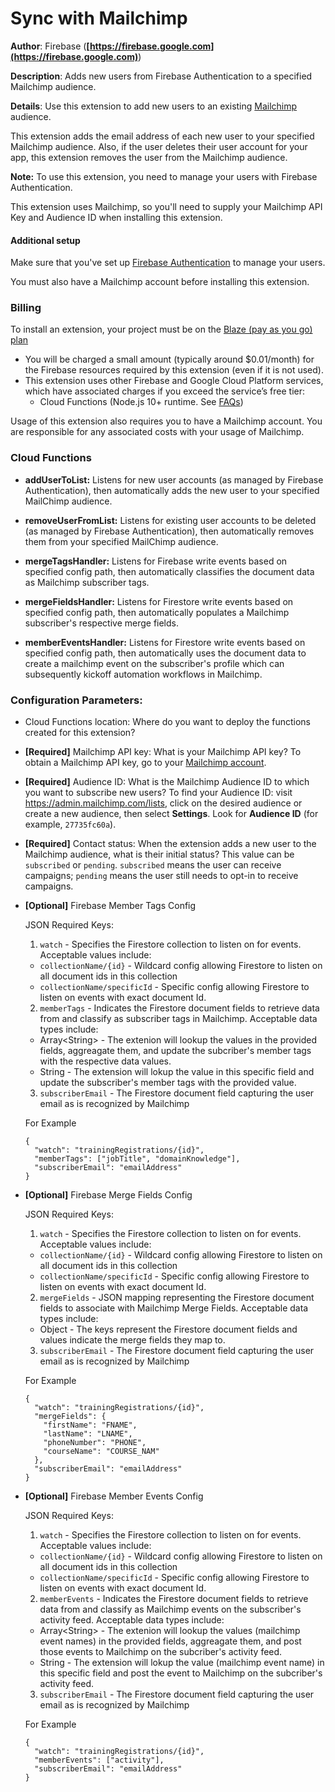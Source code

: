 # Sync with Mailchimp

**Author**: Firebase (**[https://firebase.google.com](https://firebase.google.com)**)

**Description**: Adds new users from Firebase Authentication to a specified Mailchimp audience.



**Details**: Use this extension to add new users to an existing [Mailchimp](https://mailchimp.com) audience.

This extension adds the email address of each new user to your specified Mailchimp audience. Also, if the user deletes their user account for your app, this extension removes the user from the Mailchimp audience.

**Note:** To use this extension, you need to manage your users with Firebase Authentication.

This extension uses Mailchimp, so you'll need to supply your Mailchimp API Key and Audience ID when installing this extension.

#### Additional setup

Make sure that you've set up [Firebase Authentication](https://firebase.google.com/docs/auth) to manage your users.

You must also have a Mailchimp account before installing this extension.

### Billing
 
To install an extension, your project must be on the [Blaze (pay as you go) plan](https://firebase.google.com/pricing)
 
- You will be charged a small amount (typically around $0.01/month) for the Firebase resources required by this extension (even if it is not used).
- This extension uses other Firebase and Google Cloud Platform services, which have associated charges if you exceed the service’s free tier:
  - Cloud Functions (Node.js 10+ runtime. See [FAQs](https://firebase.google.com/support/faq#expandable-24))

Usage of this extension also requires you to have a Mailchimp account. You are responsible for any associated costs with your usage of Mailchimp.



### Cloud Functions

* **addUserToList:** Listens for new user accounts (as managed by Firebase Authentication), then automatically adds the new user to your specified MailChimp audience.

* **removeUserFromList:** Listens for existing user accounts to be deleted (as managed by Firebase Authentication), then automatically removes them from your specified MailChimp audience.

* **mergeTagsHandler:** Listens for Firebase write events based on specified config path, then automatically classifies the document data as Mailchimp subscriber tags.

* **mergeFieldsHandler:** Listens for Firestore write events based on specified config path, then automatically populates a Mailchimp subscriber's respective merge fields.

* **memberEventsHandler:** Listens for Firestore write events based on specified config path, then automatically uses the document data to create a mailchimp event on the subscriber's profile which can subsequently kickoff automation workflows in Mailchimp.

### Configuration Parameters:

* Cloud Functions location: Where do you want to deploy the functions created for this extension?

* **[Required]** Mailchimp API key: What is your Mailchimp API key? To obtain a Mailchimp API key, go to your [Mailchimp account](https://admin.mailchimp.com/account/api/).

* **[Required]** Audience ID: What is the Mailchimp Audience ID to which you want to subscribe new users? To find your Audience ID: visit https://admin.mailchimp.com/lists, click on the desired audience or create a new audience, then select **Settings**. Look for **Audience ID** (for example, `27735fc60a`).

* **[Required]** Contact status: When the extension adds a new user to the Mailchimp audience, what is their initial status? This value can be `subscribed` or `pending`. `subscribed` means the user can receive campaigns; `pending` means the user still needs to opt-in to receive campaigns.

* **[Optional]** Firebase Member Tags Config

  JSON Required Keys:
  
  1) `watch` - Specifies the Firestore collection to listen on for events. Acceptable values include:
  - `collectionName/{id}` - Wildcard config allowing Firestore to listen on all document ids in this collection
  - `collectionName/specificId` - Specific config allowing Firestore to listen on events with exact document Id.

  2) `memberTags` - Indicates the Firestore document fields to retrieve data from and classify as subscriber tags in Mailchimp. Acceptable data types include:
  - Array\<String\> - The extenion will lookup the values in the provided fields, aggreagate them, and update the subcriber's member tags with the respective data values.
  - String - The extension will lokup the value in this specific field and update the subscriber's member tags with the provided value.

  3) `subscriberEmail` - The Firestore document field capturing the user email as is recognized by Mailchimp


  For Example
  ```
  {
    "watch": "trainingRegistrations/{id}",
    "memberTags": ["jobTitle", "domainKnowledge"],
    "subscriberEmail": "emailAddress"
  }
  ```

* **[Optional]** Firebase Merge Fields Config

  JSON Required Keys:
  
  1) `watch` - Specifies the Firestore collection to listen on for events. Acceptable values include:
  - `collectionName/{id}` - Wildcard config allowing Firestore to listen on all document ids in this collection
  - `collectionName/specificId` - Specific config allowing Firestore to listen on events with exact document Id.

  2) `mergeFields` - JSON mapping representing the Firestore document fields to associate with Mailchimp Merge Fields. Acceptable data types include:
  - Object - The keys represent the Firestore document fields and values indicate the merge fields they map to.

  3) `subscriberEmail` - The Firestore document field capturing the user email as is recognized by Mailchimp


  For Example
  ```
  {
    "watch": "trainingRegistrations/{id}",
    "mergeFields": {
      "firstName": "FNAME",
      "lastName": "LNAME",
      "phoneNumber": "PHONE",
      "courseName": "COURSE_NAM"
    },
    "subscriberEmail": "emailAddress"
  }
  ```

* **[Optional]** Firebase Member Events Config

  JSON Required Keys:
  
  1) `watch` - Specifies the Firestore collection to listen on for events. Acceptable values include:
  - `collectionName/{id}` - Wildcard config allowing Firestore to listen on all document ids in this collection
  - `collectionName/specificId` - Specific config allowing Firestore to listen on events with exact document Id.

  2) `memberEvents` - Indicates the Firestore document fields to retrieve data from and classify as Mailchimp events on the subscriber's activity feed. Acceptable data types include:
  - Array\<String\> - The extenion will lookup the values (mailchimp event names) in the provided fields, aggreagate them, and post those events to Mailchimp on the subcriber's activity feed.
  - String - The extension will lokup the value (mailchimp event name) in this specific field and post the event to Mailchimp on the subcriber's activity feed.

  3) `subscriberEmail` - The Firestore document field capturing the user email as is recognized by Mailchimp


  For Example
  ```
  {
    "watch": "trainingRegistrations/{id}",
    "memberEvents": ["activity"],
    "subscriberEmail": "emailAddress"
  }
  ```
